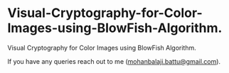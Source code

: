 # Visual-Cryptography-for-Color-Images-using-BlowFish-Algorithm.
Visual Cryptography for Color Images  using BlowFish Algorithm.

If you have any queries reach out to me (mohanbalaji.battu@gmail.com).

